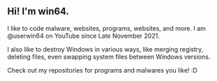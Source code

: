 ## Hi! I'm win64.
I like to code malware, websites, programs, websites, and more.
I am @userwin64 on YouTube since Late November 2021.

I also like to destroy Windows in various ways, like merging registry, deleting files, even swapping system files between Windows versions.

Check out my repositories for programs and malwares you like! :D
